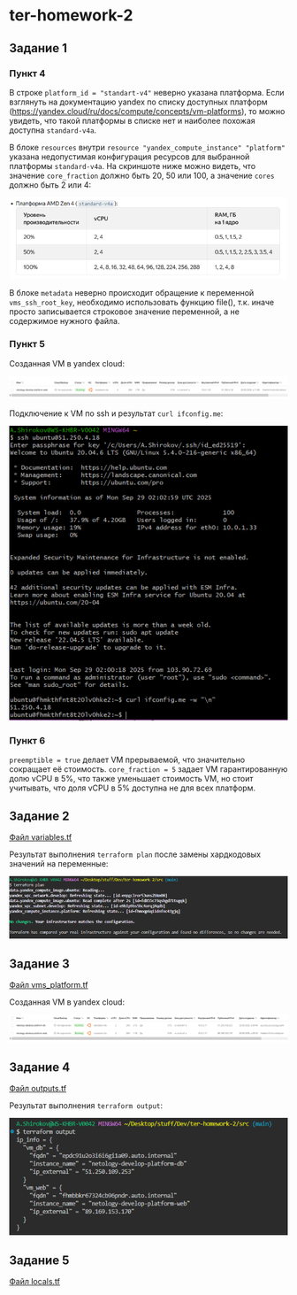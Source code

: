 # ter-homework-2

## Задание 1

### Пункт 4

В строке `platform_id = "standart-v4"` неверно указана платформа. Если взглянуть на документацию yandex по списку доступных платформ (https://yandex.cloud/ru/docs/compute/concepts/vm-platforms), то можно увидеть, что такой платформы в списке нет и наиболее похожая доступна `standard-v4a`.

В блоке `resources` внутри `resource "yandex_compute_instance" "platform"` указана недопустимая конфигурация ресурсов для выбранной платформы `standard-v4a`. На скриншоте ниже можно видеть, что значение `core_fraction` должно быть 20, 50 или 100, а значение `cores` должно быть 2 или 4:

![alt text](https://github.com/RiteHist/ter-homework-2/blob/main/media/1.PNG?raw=true)

В блоке `metadata` неверно происходит обращение к переменной `vms_ssh_root_key`, необходимо использовать функцию file(), т.к. иначе просто записывается строковое значение переменной, а не содержимое нужного файла.

### Пункт 5

Созданная VM в yandex cloud:

![alt text](https://github.com/RiteHist/ter-homework-2/blob/main/media/2.PNG?raw=true)

Подключение к VM по ssh и результат `curl ifconfig.me`:

![alt text](https://github.com/RiteHist/ter-homework-2/blob/main/media/3.PNG?raw=true)

### Пункт 6

`preemptible = true` делает VM прерываемой, что значительно сокращает её стоимость. `core_fraction = 5` задает VM гарантированную долю vCPU в 5%, что также уменьшает стоимость VM, но стоит учитывать, что доля vCPU в 5% доступна не для всех платформ.

## Задание 2

[Файл variables.tf](https://github.com/RiteHist/ter-homework-2/blob/main/src/variables.tf)

Результат выполнения `terraform plan` после замены хардкодовых значений на переменные:

![alt text](https://github.com/RiteHist/ter-homework-2/blob/main/media/4.PNG?raw=true)

## Задание 3

[Файл vms_platform.tf](https://github.com/RiteHist/ter-homework-2/blob/main/src/vms_platform.tf)

Созданная VM в yandex cloud:

![alt text](https://github.com/RiteHist/ter-homework-2/blob/main/media/5.PNG?raw=true)

## Задание 4

[Файл outputs.tf](https://github.com/RiteHist/ter-homework-2/blob/main/src/outputs.tf)

Результат выполнения `terraform output`:

![alt text](https://github.com/RiteHist/ter-homework-2/blob/main/media/6.PNG?raw=true)

## Задание 5

[Файл locals.tf](https://github.com/RiteHist/ter-homework-2/blob/main/src/locals.tf)